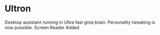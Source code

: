 # Ultron
Desktop assistant running in Ultra fast groq brain.
Personality tweaking is now possible.
Screen Reader Added